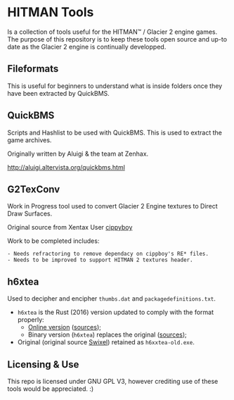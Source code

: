 # HITMAN Tools

Is a collection of tools useful for the HITMAN™ / Glacier 2 engine games.
The purpose of this repository is to keep these tools open source and up-to date as the Glacier 2 engine is continually developped.

## Fileformats
This is useful for beginners to understand what is inside folders once they have been extracted by QuickBMS.

## QuickBMS
Scripts and Hashlist to be used with QuickBMS. This is used to extract the game archives.

Originally written by Aluigi & the team at Zenhax.

http://aluigi.altervista.org/quickbms.html

## G2TexConv
Work in Progress tool used to convert Glacier 2 Engine textures to Direct Draw Surfaces.

Original source from Xentax User [cippyboy](https://github.com/cippyboy)

Work to be completed includes:

	- Needs refractoring to remove dependacy on cippboy's RE* files.
	- Needs to be improved to support HITMAN 2 textures header.

## h6xtea

Used to decipher and encipher `thumbs.dat` and `packagedefinitions.txt`.

 * `h6xtea` is the Rust (2016) version updated to comply with the format properly:
   * [Online version](https://g2-mods.com/tools/online/xtea/) ([sources]((https://github.com/awstanley/hitman.rs)));
   * Binary version (`h6xtea`) replaces the original ([sources]((https://github.com/awstanley/hitman.rs)));
 * Original (original source [Swixel](https://github.com/awstanley)) retained as `h6xxtea-old.exe`.

## Licensing & Use
This repo is licensed under GNU GPL V3, however crediting use of these tools would be appreciated. :)
